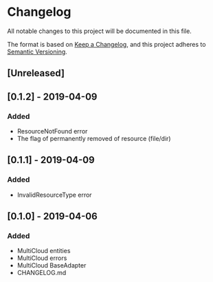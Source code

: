 # Changelog
All notable changes to this project will be documented in this file.

The format is based on [Keep a Changelog](https://keepachangelog.com/en/1.0.0/),
and this project adheres to [Semantic Versioning](https://semver.org/spec/v2.0.0.html).

## [Unreleased]

## [0.1.2] - 2019-04-09
### Added
- ResourceNotFound error
- The flag of permanently removed of resource (file/dir)

## [0.1.1] - 2019-04-09
### Added
- InvalidResourceType error

## [0.1.0] - 2019-04-06
### Added
- MultiCloud entities
- MultiCloud errors
- MultiCloud BaseAdapter
- CHANGELOG.md